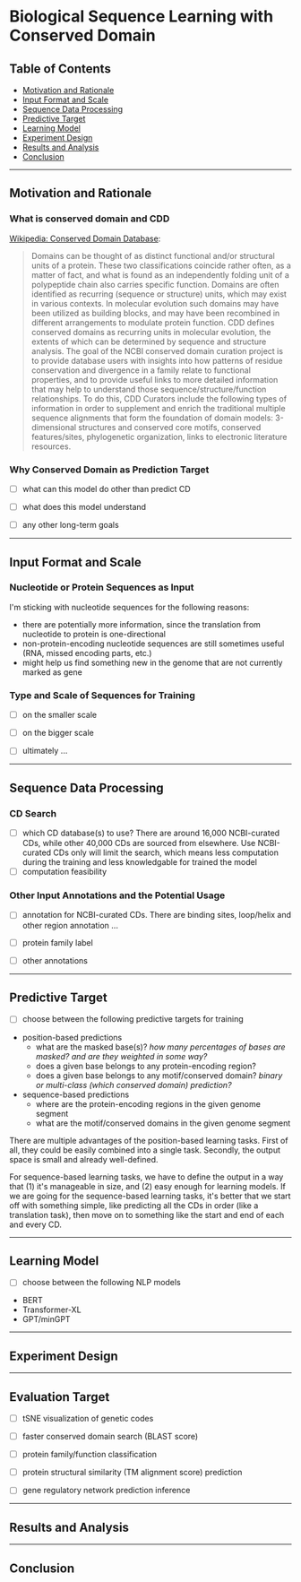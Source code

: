 # Biological Sequence Learning with Conserved Domain


## Table of Contents
-   [Motivation and Rationale](#motivation-and-rationale)
-   [Input Format and Scale](#input-format-and-scale)
-   [Sequence Data Processing](#sequence-data-processing)
-   [Predictive Target](#predictive-target)
-   [Learning Model](#learning-model)
-   [Experiment Design](#experiment-design)
-   [Results and Analysis](#results-and-analysis)
-   [Conclusion](#conclusion)


---
## Motivation and Rationale 


### What is conserved domain and CDD

[Wikipedia: Conserved Domain Database](https://en.wikipedia.org/wiki/Conserved_Domain_Database):
> Domains can be thought of as distinct functional and/or structural units of a protein. These two classifications coincide rather often, as a matter of fact, and what is found as an independently folding unit of a polypeptide chain also carries specific function. Domains are often identified as recurring (sequence or structure) units, which may exist in various contexts. In molecular evolution such domains may have been utilized as building blocks, and may have been recombined in different arrangements to modulate protein function. CDD defines conserved domains as recurring units in molecular evolution, the extents of which can be determined by sequence and structure analysis.
> The goal of the NCBI conserved domain curation project is to provide database users with insights into how patterns of residue conservation and divergence in a family relate to functional properties, and to provide useful links to more detailed information that may help to understand those sequence/structure/function relationships. To do this, CDD Curators include the following types of information in order to supplement and enrich the traditional multiple sequence alignments that form the foundation of domain models: 3-dimensional structures and conserved core motifs, conserved features/sites, phylogenetic organization, links to electronic literature resources.


### Why Conserved Domain as Prediction Target
-   [ ] what can this model do other than predict CD
-   [ ] what does this model understand
-   [ ] any other long-term goals


---
## Input Format and Scale


### Nucleotide or Protein Sequences as Input 
I'm sticking with nucleotide sequences for the following reasons:
- there are potentially more information, since the translation from nucleotide to protein is one-directional
- non-protein-encoding nucleotide sequences are still sometimes useful (RNA, missed encoding parts, etc.)
- might help us find something new in the genome that are not currently marked as gene


### Type and Scale of Sequences for Training
-   [ ] on the smaller scale
-   [ ] on the bigger scale 
-   [ ] ultimately ... 


---
## Sequence Data Processing

### CD Search 
-   [ ] which CD database(s) to use? There are around 16,000 NCBI-curated CDs, while other 40,000 CDs are sourced from elsewhere. Use NCBI-curated CDs only will limit the search, which means less computation during the training and less knowledgable for trained the model
-   [ ] computation feasibility

### Other Input Annotations and the Potential Usage
-   [ ] annotation for NCBI-curated CDs. There are binding sites, loop/helix and other region annotation ...
-   [ ] protein family label
-   [ ] other annotations


---
## Predictive Target

-  [ ] choose between the following predictive targets for training


- position-based predictions
    - what are the masked base(s)? *how many percentages of bases are masked? and are they weighted in some way?*
    - does a given base belongs to any protein-encoding region?
    - does a given base belongs to any motif/conserved domain? *binary or multi-class (which conserved domain) prediction?*
- sequence-based predictions
    - where are the protein-encoding regions in the given genome segment
    - what are the motif/conserved domains in the given genome segment


There are multiple advantages of the position-based learning tasks. 
First of all, they could be easily combined into a single task. Secondly, the output space is small and already well-defined.

For sequence-based learning tasks, we have to define the output in a way that (1) it's manageable in size, and (2) easy enough for learning models. 
If we are going for the sequence-based learning tasks, it's better that we start off with something simple, 
like predicting all the CDs in order (like a translation task), 
then move on to something like the start and end of each and every CD.


---
## Learning Model

-   [ ] choose between the following NLP models

* BERT
* Transformer-XL
* GPT/minGPT


---
## Experiment Design


---
## Evaluation Target
-   [ ] tSNE visualization of genetic codes
-   [ ] faster conserved domain search (BLAST score)
-   [ ] protein family/function classification
-   [ ] protein structural similarity (TM alignment score) prediction 
-   [ ] gene regulatory network prediction inference


---
## Results and Analysis


---
## Conclusion


